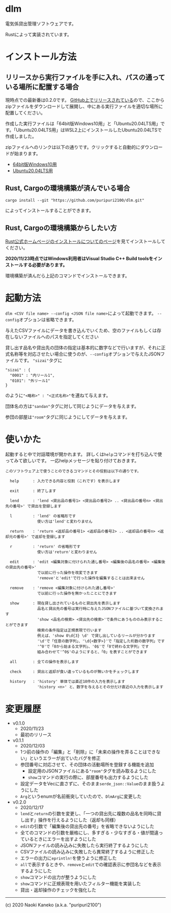 # dlm

電気係貸出管理ソフトウェアです。

Rustによって実装されています。


# インストール方法


## リリースから実行ファイルを手に入れ、パスの通っている場所に配置する場合

現時点での最新番は0.2.0です。
[GitHub上でリリースされている](https://github.com/puripuri2100/dlm/releases/tag/0.2.0)ので、ここからzipファイルをダウンロードして展開し、中にある実行ファイルを適切な場所に配置してください。

作成した実行ファイルは「64bit版Windows10用」と「Ubuntu20.04LTS用」です。「Ubuntu20.04LTS用」はWSL2上にインストールしたUbuntu20.04LTSで作成しました。

zipファイルへのリンクは以下の通りです。クリックすると自動的にダウンロードが始まります。

- [64bit版Windows10用](https://github.com/puripuri2100/dlm/releases/download/0.2.0/windows10-64bit-2020-12-17.zip)
- [Ubuntu20.04LTS用](https://github.com/puripuri2100/dlm/releases/download/0.2.0/wsl2+ubuntu20.04LTS-2020-12-17.zip)


## Rust, Cargoの環境構築が済んでいる場合

```
cargo install --git "https://github.com/puripuri2100/dlm.git"
```

によってインストールすることができます。


## Rust, Cargoの環境構築からしたい方


[Rust公式ホームページのインストールについてのページ](https://www.rust-lang.org/ja/tools/install)を見てインストールしてください。

**2020/11/23時点ではWindows利用者はVisual Studio C++ Build toolsをインストールする必要があります。**


環境構築が済んだら上記のコマンドでインストールできます。



# 起動方法

`dlm <CSV file name> --config <JSON file name>`によって起動できます。
`--config`オプションは省略できます。

与えたCSVファイルにデータを書き込んでいくため、空のファイルもしくは存在しないファイルへのパスを指定してください

貸し出す品名や貸出先の団体の指定は基本的に数字などで行いますが、それに正式名称等を対応させたい場合に使うのが、`--config`オプションで与えたJSONファイルです。
`"sizai"`タグに

```
"sizai" : {
  "0001" : "内リール1",
  "0101": "外リール1"
}
```

のように`"<略称>" : "<正式名称>"`を連ねて与えます。

団体名の方は`"sandan"`タグに対して同じようにデータを与えます。

参団の部屋は`"room"`タグに同じようにしてデータを与えます。


# 使いかた


起動すると中で対話環境が開かれます。
詳しくは`help`コマンドを打ち込んで使ってみて欲しいです。
一応helpメッセージを貼り付けておきます。


```
このソフトウェア上で使うことのできるコマンドとその役割は以下の通りです。

  help      : 入力できる内容と役割（これです）を表示します

  exit      : 終了します

  lend      : 'lend <貸出品の番号1> <貸出品の番号2> .. <貸出品の番号n> <貸出先の番号>' で貸出を登録します

  l         : 'lend' の省略形です
              使い方は'lend'と変わりません

  return    : 'return <返却品の番号1> <返却品の番号2> .. <返却品の番号n> <返却元の番号>' で返却を登録します

  r         : 'return' の省略形です
              使い方は'return'と変わりません

  edit      : 'edit <編集対象に付けられた通し番号> <編集後の品名の番号> <編集後の貸出先の番号>'
              で以前に行った操作を改変できます
              'remove'と'edit'で行った操作を編集することは出来ません

  remove    : 'remove <編集対象に付けられた通し番号>'
              で以前に行った操作を無かったことにできます

  show      : 現在貸し出されているものと貸出先を表示します
              品名と貸出先の番号は実行時に与えたJSONファイルに基づいて変換されます
              'show <品名の検索> <貸出先の検索>'で条件にあうもののみ表示することができます
              検索の条件指定は正規表現で行います
              例えば、'show 0\d{3} \d' で貸し出しているリールが分かります
              '\d'で「任意の数字列」、'\d{<数字>}'で「指定した桁数の数字列」です
              '^0'で「0から始まる文字列」、'0$'で「0で終わる文字列」です
              組み合わせて'^0$'のようにすると、「0」を表すことができます

  all       : 全ての操作を表示します

  check     : 貸出と返却が食い違っているものが無いかをチェックします

  history   : 'history' 単体では直近10件の入力を表示します
              'history <n>' と、数字を与えるとその分だけ直近の入力を表示します
```


# 変更履歴

- v0.1.0
  - 2020/11/23
  - 最初のリリース
- v0.1.1
  - 2020/12/03
  - 1つ前の操作の「編集」と「削除」に「未来の操作を弄ることはできない」というエラーが出ていたバグを修正
  - 参団番号に対応させて、その団体の活動場所を登録する機能を追加
    - 設定用のJSONファイルにある`"room"`タグを読み取るようにした
    - `show`コマンドの実行の際に、部屋番号も出力するようにした
  - 設定データをVecに直さずに、そのまま`serde_json::Value`のまま扱うようにした
  - `Arg`というenumが名前衝突していたので、`DlmArg`に変更した
- v0.2.0
  - 2020/12/17
  - `lend`と`return`の引数を変更し、「一つの貸出先に複数の品名を同時に貸し出す」操作を行えるようにした（返却も同様）
  - `edit`の引数で「編集後の貸出先の番号」を省略できないようにした
  - 全てのコマンドの引数を厳格にし、多すぎる・少なすぎる・値が間違っているときにエラーを出すようにした
  - JSONファイルの読み込みに失敗したら実行終了するようにした
  - CSVファイルの読み込みに失敗したら異常終了するように修正した
  - エラーの出力に`eprintln!`を使うように修正した
  - `all`で表示するときや、`remove`と`edit`での確認表示に参団名などを表示するようにした
  - `show`コマンドの出力が整うようにした
  - `show`コマンドに正規表現を用いたフィルター機能を実装した
  - 貸出・返却操作のチェックを強化した


---

(c) 2020 Naoki Kaneko (a.k.a. "puripuri2100")
